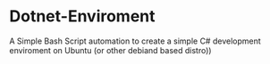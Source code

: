 # Dotnet-Enviroment
A Simple Bash Script automation to create a simple C# development enviroment on Ubuntu (or other debiand based distro))
